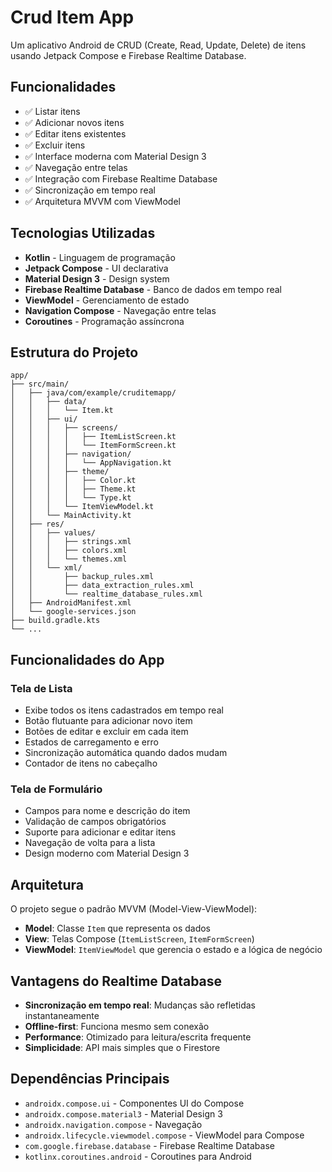 # Crud Item App

Um aplicativo Android de CRUD (Create, Read, Update, Delete) de itens usando Jetpack Compose e Firebase Realtime Database.

## Funcionalidades

- ✅ Listar itens
- ✅ Adicionar novos itens
- ✅ Editar itens existentes
- ✅ Excluir itens
- ✅ Interface moderna com Material Design 3
- ✅ Navegação entre telas
- ✅ Integração com Firebase Realtime Database
- ✅ Sincronização em tempo real
- ✅ Arquitetura MVVM com ViewModel

## Tecnologias Utilizadas

- **Kotlin** - Linguagem de programação
- **Jetpack Compose** - UI declarativa
- **Material Design 3** - Design system
- **Firebase Realtime Database** - Banco de dados em tempo real
- **ViewModel** - Gerenciamento de estado
- **Navigation Compose** - Navegação entre telas
- **Coroutines** - Programação assíncrona

## Estrutura do Projeto

```
app/
├── src/main/
│   ├── java/com/example/cruditemapp/
│   │   ├── data/
│   │   │   └── Item.kt
│   │   ├── ui/
│   │   │   ├── screens/
│   │   │   │   ├── ItemListScreen.kt
│   │   │   │   └── ItemFormScreen.kt
│   │   │   ├── navigation/
│   │   │   │   └── AppNavigation.kt
│   │   │   ├── theme/
│   │   │   │   ├── Color.kt
│   │   │   │   ├── Theme.kt
│   │   │   │   └── Type.kt
│   │   │   └── ItemViewModel.kt
│   │   └── MainActivity.kt
│   ├── res/
│   │   ├── values/
│   │   │   ├── strings.xml
│   │   │   ├── colors.xml
│   │   │   └── themes.xml
│   │   └── xml/
│   │       ├── backup_rules.xml
│   │       ├── data_extraction_rules.xml
│   │       └── realtime_database_rules.xml
│   ├── AndroidManifest.xml
│   └── google-services.json
├── build.gradle.kts
└── ...
```

## Funcionalidades do App

### Tela de Lista
- Exibe todos os itens cadastrados em tempo real
- Botão flutuante para adicionar novo item
- Botões de editar e excluir em cada item
- Estados de carregamento e erro
- Sincronização automática quando dados mudam
- Contador de itens no cabeçalho

### Tela de Formulário
- Campos para nome e descrição do item
- Validação de campos obrigatórios
- Suporte para adicionar e editar itens
- Navegação de volta para a lista
- Design moderno com Material Design 3

## Arquitetura

O projeto segue o padrão MVVM (Model-View-ViewModel):

- **Model**: Classe `Item` que representa os dados
- **View**: Telas Compose (`ItemListScreen`, `ItemFormScreen`)
- **ViewModel**: `ItemViewModel` que gerencia o estado e a lógica de negócio

## Vantagens do Realtime Database

- **Sincronização em tempo real**: Mudanças são refletidas instantaneamente
- **Offline-first**: Funciona mesmo sem conexão
- **Performance**: Otimizado para leitura/escrita frequente
- **Simplicidade**: API mais simples que o Firestore

## Dependências Principais

- `androidx.compose.ui` - Componentes UI do Compose
- `androidx.compose.material3` - Material Design 3
- `androidx.navigation.compose` - Navegação
- `androidx.lifecycle.viewmodel.compose` - ViewModel para Compose
- `com.google.firebase.database` - Firebase Realtime Database
- `kotlinx.coroutines.android` - Coroutines para Android

